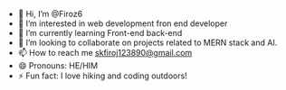- 👋 Hi, I’m @Firoz6
- 👀 I’m interested in web development fron end developer
- 🌱 I’m currently learning Front-end back-end
- 💞️ I’m looking to collaborate on projects related to MERN stack and AI.
- 📫 How to reach me skfiroj123890@gmail.com
- 😄 Pronouns: HE/HIM
- ⚡ Fun fact: I love hiking and coding outdoors!

<!---
Firoz6/Firoz6 is a ✨ special ✨ repository because its `README.md` (this file) appears on your GitHub profile.
You can click the Preview link to take a look at your changes.
--->
